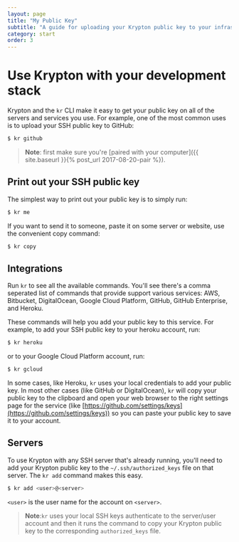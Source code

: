 ```yaml
---
layout: page
title: "My Public Key"
subtitle: "A guide for uploading your Krypton public key to your infrastructure."
category: start
order: 3
---
```


# Use Krypton with your development stack

Krypton and the `kr` CLI make it easy to get your public key on all of the servers and services you use. 
For example, one of the most common uses is to upload your SSH public key to GitHub:

```bash
$ kr github
```

> **Note**: first make sure you're [paired with your computer]({{ site.baseurl }}{% post_url 2017-08-20-pair %}).

## Print out your SSH public key
The simplest way to print out your public key is to simply run:
```bash
$ kr me
```

If you want to send it to someone, paste it on some server or website, use the convenient copy command:
```bash
$ kr copy
```

## Integrations
Run `kr` to see all the available commands. You'll see there's a comma seperated list of commands that provide support various services: AWS, Bitbucket, DigitalOcean, Google Cloud Platform, GitHub, GitHub Enterprise, and Heroku.

These commands will help you add your public key to this service. For example, to add your SSH public key to your heroku account, run:

```bash 
$ kr heroku
```

or to your Google Cloud Platform account, run:
```bash 
$ kr gcloud
```

In some cases, like Heroku, `kr` uses your local credentials to add your public key. In most other cases (like GitHub or DigitalOcean), `kr` will copy your public key to the clipboard and open your web browser to the right settings page for the service (like [https://github.com/settings/keys](https://github.com/settings/keys)) so you can paste your public key to save it to your account.

## Servers
To use Krypton with any SSH server that's already running, you'll need to add your Krypton public key to the `~/.ssh/authorized_keys` file on that server. The `kr add` command makes this easy.

```bash
$ kr add <user>@<server>
```

`<user>` is the user name for the account on `<server>`. 

> **Note**:`kr` uses your local SSH keys authenticate to the server/user account and then it runs the command to copy your Krypton public key to the corresponding `authorized_keys` file.
